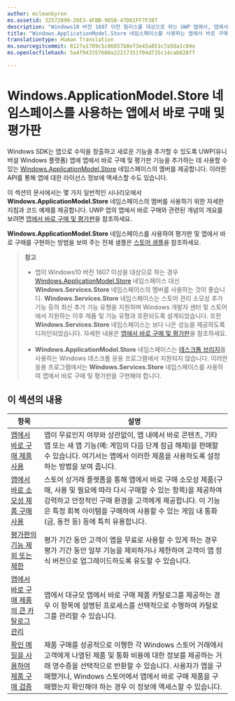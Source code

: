 ```yaml
---
author: mcleanbyron
ms.assetid: 32572890-26E3-4FBB-985B-47D61FF7F387
description: "Windows10 버전 1607 이전 릴리스를 대상으로 하는 UWP 앱에서, 앱에서 바로 구매 및 평가판을 사용하는 방법을 알아봅니다."
title: "Windows.ApplicationModel.Store 네임스페이스를 사용하는 앱에서 바로 구매 및 평가판"
translationtype: Human Translation
ms.sourcegitcommit: 812fa1789c5c86657b8e73e45a851c7a58a1c84e
ms.openlocfilehash: 5a4f943357660a22217351f04d735c14cab828ff

---
```


# Windows.ApplicationModel.Store 네임스페이스를 사용하는 앱에서 바로 구매 및 평가판

Windows SDK는 앱으로 수익을 창출하고 새로운 기능을 추가할 수 있도록 UWP(유니버설 Windows 플랫폼) 앱에 앱에서 바로 구매 및 평가판 기능을 추가하는 데 사용할 수 있는 [Windows.ApplicationModel.Store](https://msdn.microsoft.com/library/windows/apps/windows.applicationmodel.store.aspx) 네임스페이스의 멤버를 제공합니다. 이러한 API를 통해 앱에 대한 라이선스 정보에 액세스할 수도 있습니다.

이 섹션의 문서에서는 몇 가지 일반적인 시나리오에서 **Windows.ApplicationModel.Store** 네임스페이스의 멤버를 사용하기 위한 자세한 지침과 코드 예제를 제공합니다. UWP 앱의 앱에서 바로 구매와 관련된 개념의 개요를 보려면 [앱에서 바로 구매 및 평가판](in-app-purchases-and-trials.md)을 참조하세요.

**Windows.ApplicationModel.Store** 네임스페이스를 사용하여 평가판 및 앱에서 바로 구매를 구현하는 방법을 보여 주는 전체 샘플은 [스토어 샘플](https://github.com/Microsoft/Windows-universal-samples/tree/win10-1507/Samples/Store)을 참조하세요.

>**참고**&nbsp;&nbsp;
>
> * 앱이 Windows10 버전 1607 이상을 대상으로 하는 경우 [Windows.ApplicationModel.Store](https://msdn.microsoft.com/library/windows/apps/windows.services.store.aspx) 네임스페이스 대신 **Windows.Services.Store** 네임스페이스의 멤버를 사용하는 것이 좋습니다. **Windows.Services.Store** 네임스페이스는 스토어 관리 소모성 추가 기능 등의 최신 추가 기능 유형을 지원하며 Windows 개발자 센터 및 스토어에서 지원하는 이후 제품 및 기능 유형과 호환되도록 설계되었습니다. 또한 **Windows.Services.Store** 네임스페이스는 보다 나은 성능을 제공하도록 디자인되었습니다. 자세한 내용은 [앱에서 바로 구매 및 평가판](in-app-purchases-and-trials.md)을 참조하세요.
<br/><br/>
> * **Windows.ApplicationModel.Store** 네임스페이스는 [데스크톱 브리지](https://developer.microsoft.com/windows/bridges/desktop)를 사용하는 Windows 데스크톱 응용 프로그램에서 지원되지 않습니다. 이러한 응용 프로그램에서는 **Windows.Services.Store** 네임스페이스를 사용하여 앱에서 바로 구매 및 평가판을 구현해야 합니다.

## 이 섹션의 내용


| 항목                                                                                                       | 설명                 |
|-------------------------------------------------------------------------------------------------------------|-----------------------------|
| [앱에서 바로 구매 제품 사용](enable-in-app-product-purchases.md)      |  앱이 무료인지 여부와 상관없이, 앱 내에서 바로 콘텐츠, 기타 앱 또는 새 앱 기능(예: 게임의 다음 단계 잠금 해제)을 판매할 수 있습니다. 여기서는 앱에서 이러한 제품을 사용하도록 설정하는 방법을 보여 줍니다.  |
| [앱에서 바로 소모성 제품 구매 사용](enable-consumable-in-app-product-purchases.md)      | 스토어 상거래 플랫폼을 통해 앱에서 바로 구매 소모성 제품(구매, 사용 및 필요에 따라 다시 구매할 수 있는 항목)을 제공하여 강력하고 안정적인 구매 환경을 고객에게 제공합니다. 이 기능은 특정 회복 아이템을 구매하여 사용할 수 있는 게임 내 통화(금, 동전 등) 등에 특히 유용합니다. |
| [평가판의 기능 제외 또는 제한](exclude-or-limit-features-in-a-trial-version-of-your-app.md) | 평가 기간 동안 고객이 앱을 무료로 사용할 수 있게 하는 경우 평가 기간 동안 일부 기능을 제외하거나 제한하여 고객이 앱 정식 버전으로 업그레이드하도록 유도할 수 있습니다. |
| [앱에서 바로 구매 제품의 큰 카탈로그 관리](manage-a-large-catalog-of-in-app-products.md)      |   앱에서 대규모 앱에서 바로 구매 제품 카탈로그를 제공하는 경우 이 항목에 설명된 프로세스를 선택적으로 수행하여 카탈로그를 관리할 수 있습니다.    |
| [확인 메일을 사용하여 제품 구매 검증](use-receipts-to-verify-product-purchases.md)      |   제품 구매를 성공적으로 이행한 각 Windows 스토어 거래에서 고객에게 나열된 제품 및 통화 비용에 대한 정보를 제공하는 거래 영수증을 선택적으로 반환할 수 있습니다. 사용자가 앱을 구매했거나, Windows 스토어에서 앱에서 바로 구매 제품을 구매했는지 확인해야 하는 경우 이 정보에 액세스할 수 있습니다. |



<!--HONumber=Nov16_HO1-->


